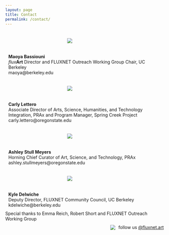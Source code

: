 ```yaml
---
layout: page
title: Contact
permalink: /contact/
---
```

<style>
.row {
  display: flex;
  flex-wrap: wrap;
  max-width: 1200px;
  margin: 0 auto;
  align-items: center;
}

.column {
  flex: 44.44%;
  padding: 10px;
}


img {
  max-width: 111px;
  max-height: 111px;
  width: auto;
  height: auto;
  display: block;
  margin-left: auto;
  margin-right: auto;
}

@media screen and (max-width: 600px) {
  .column {
    flex: 100%;
  }
}
</style>


<div class="row">
  <div class="column">
  <figure>
      <img src="https://fluxnetart.github.io/images/Maoya.png">
    </figure>
  </div>

  <div class="column">
    <figcaption><b>Maoya Bassiouni</b><br>
                <i>flux</i><b>Art</b> Director and FLUXNET Outreach Working Group Chair, UC Berkeley<br>
                 maoya@berkeley.edu</figcaption>
  </div>
</div>

<div class="row">
  <div class="column">
  <figure>
      <img src="https://fluxnetart.github.io/images/Carly.jpg">
    </figure>
  </div>

  <div class="column">
    <figcaption><b>Carly Lettero</b><br>
                Associate Director of Arts, Science, Humanities, and Technology Integration, PRAx and Program Manager, Spring Creek Project<br>
                carly.lettero@oregonstate.edu</figcaption>
  </div>
</div>

<div class="row">
  <div class="column">
  <figure>
      <img src="https://fluxnetart.github.io/images/Ashley.jpg">
    </figure>
  </div>

  <div class="column">
    <figcaption><b>Ashley Stull Meyers</b><br>
                Horning Chief Curator of Art, Science, and Technology, PRAx<br>
                ashley.stullmeyers@oregonstate.edu</figcaption>
  </div>
</div>

<div class="row">
  <div class="column">
  <figure>
      <img src="https://fluxnetart.github.io/images/Kyle.png">
    </figure>
  </div>

  <div class="column">
    <figcaption><b>Kyle Delwiche</b><br>
                 Deputy Director, FLUXNET Community Council, UC Berkeley<br>
                 kdelwiche@berkeley.edu</figcaption>
  </div>
</div>

<div class="row">
    <figcaption>Special thanks to Emma Reich, Robert Short and FLUXNET Outreach Working Group</figcaption>
</div>


<div style="display: flex; align-items: center; justify-content: center; padding-top: 10px;">
    <img src="https://fluxnetart.github.io/images/insta.png" style="margin-right: 10px;">
    <p style="margin: 0;">follow us <a href="https://www.instagram.com/fluxnet.art/">@fluxnet.art</a></p>
</div>